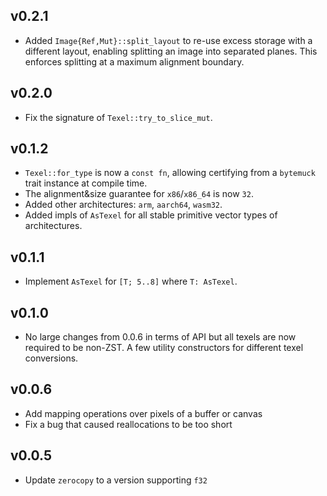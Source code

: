 ## v0.2.1

- Added `Image{Ref,Mut}::split_layout` to re-use excess storage with a
  different layout, enabling splitting an image into separated planes. This
  enforces splitting at a maximum alignment boundary.

## v0.2.0

- Fix the signature of `Texel::try_to_slice_mut`.

## v0.1.2

- `Texel::for_type` is now a `const fn`, allowing certifying from a `bytemuck`
  trait instance at compile time.
- The alignment&size guarantee for `x86`/`x86_64` is now `32`.
- Added other architectures: `arm`, `aarch64`, `wasm32`.
- Added impls of `AsTexel` for all stable primitive vector types of architectures.

## v0.1.1

- Implement `AsTexel` for `[T; 5..8]` where `T: AsTexel`.

## v0.1.0

- No large changes from 0.0.6 in terms of API but all texels are now required
  to be non-ZST. A few utility constructors for different texel conversions.

## v0.0.6

- Add mapping operations over pixels of a buffer or canvas
- Fix a bug that caused reallocations to be too short

## v0.0.5

- Update `zerocopy` to a version supporting `f32`
